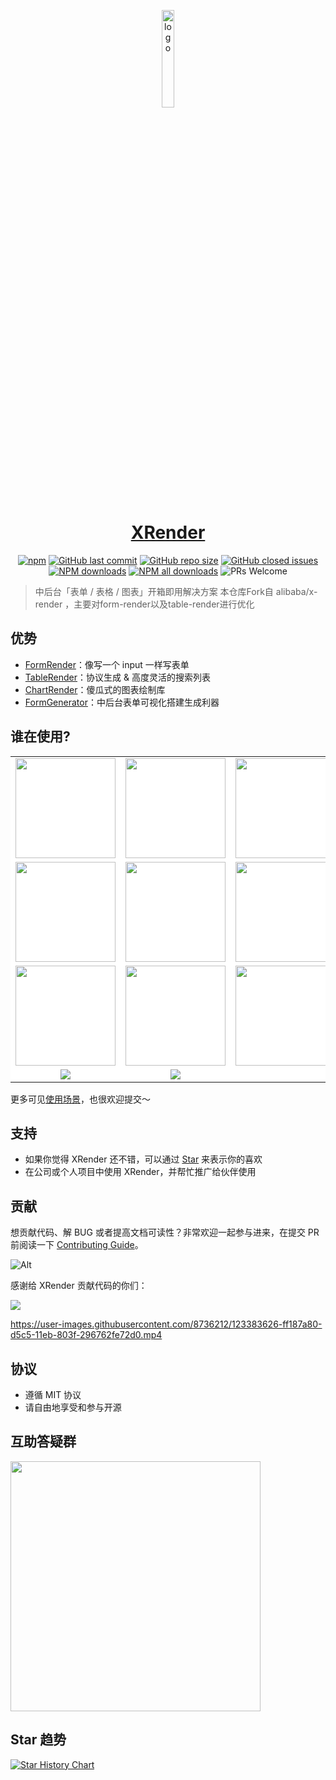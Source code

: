 <p align="center">
  <a href="https://xrender.fun/" target="_blank"><img src="https://img.alicdn.com/tfs/TB17UtINiLaK1RjSZFxXXamPFXa-606-643.png" alt="logo" width="20%"/></a>
</p>
<h1 align= "center">
<a href="https://xrender.fun/" target="_blank">XRender</a>
</h1>

<p align="center">
  <a href="https://www.npmjs.com/package/form-render?_blank">
    <img alt="npm" src="https://img.shields.io/npm/v/form-render.svg?maxAge=3600&style=flat-square"></a>
  <a href="https://github.com/alibaba/form-render/commits/dev">
    <img alt="GitHub last commit" src="https://img.shields.io/github/last-commit/alibaba/form-render.svg?style=flat-square"></a>
  <a href="https://github.com/alibaba/form-render">
    <img alt="GitHub repo size" src="https://img.shields.io/github/repo-size/alibaba/form-render"></a>
  <a href="https://github.com/alibaba/form-render/issues?utf8=%E2%9C%93&q=">
    <img alt = "GitHub closed issues" src="https://img.shields.io/github/issues-closed/alibaba/form-render.svg?style=flat-square"></a>
  <a href="https://npmjs.org/package/form-render">
    <img alt = "NPM downloads" src="https://img.shields.io/npm/dm/form-render.svg?style=flat-square"></a>
  <a href="https://npmjs.org/package/form-render">
    <img alt = "NPM all downloads" src="https://img.shields.io/npm/dt/form-render.svg?style=flat-square"></a>
  <a>
    <img alt = "PRs Welcome" src="https://img.shields.io/badge/PRs-welcome-brightgreen.svg?style=flat-square"></a>
</p>

> 中后台「表单 / 表格 / 图表」开箱即用解决方案
> 本仓库Fork自 alibaba/x-render ，主要对form-render以及table-render进行优化

## 优势

- <a href="https://xrender.fun/form-render" target="_blank">FormRender</a>：像写一个 input 一样写表单
- <a href="https://xrender.fun/table-render" target="_blank">TableRender</a>：协议生成 & 高度灵活的搜索列表
- <a href="https://xrender.fun/chart-render" target="_blank">ChartRender</a>：傻瓜式的图表绘制库
- <a href="https://xrender.fun/generator" target="_blank">FormGenerator</a>：中后台表单可视化搭建生成利器


<div style="max-width: 961px; margin: auto;">
  <h2>谁在使用?</h4>
  <table style="border: none; background: #fff">
    <tr>
      <td width="160" align="center">
        <img
          src="https://gw.alicdn.com/bao/tfs/TB1mFZneMmH3KVjSZKzXXb2OXXa-748-467.png"
          width="160"
        />
      </td>
      <td width="160" align="center">
        <img
          src="https://gw.alipayobjects.com/zos/k/sx/kJRfKV.jpg"
          width="160"
        />
      </td>
      <td width="160" align="center">
        <img
          src="https://gw.alicdn.com/tfs/TB176rg4VP7gK0jSZFjXXc5aXXa-286-118.png"
          width="160"
        />
      </td>
      <td width="160" align="center">
        <img
          src="https://img.alicdn.com/tfs/TB13DzOjXP7gK0jSZFjXXc5aXXa-212-48.png"
          width="160"
        />
      </td>
      <td width="160" align="center">
        <img
          src="https://img.alicdn.com/imgextra/i1/O1CN01Uw1xNd1H1GnHYCaOr_!!6000000000697-2-tps-1920-1920.png"
          width="160"
        />
      </td>
      <td width="160" align="center">
        <img
          src="https://gw.alipayobjects.com/zos/k/dl/zJ2uhY.jpg"
          width="110"
        />
      </td>
    </tr>
    <tr>
      <td width="160" align="center">
        <img
          src="https://img.alicdn.com/imgextra/i4/O1CN01SUv7rt1gMfdYr2Bnc_!!6000000004128-0-tps-800-373.jpg"
          width="160"
        />
      </td>
      <td width="160" align="center">
        <img
          src="https://gw.alipayobjects.com/zos/k/9l/RZCG03.jpg"
          width="160"
        />
      </td>
      <td width="160" align="center">
        <img
          src="https://gw.alipayobjects.com/zos/k/rh/4PXvlp.jpg"
          width="160"
        />
      </td>
      <td width="160" align="center">
        <img
          src="https://img.alicdn.com/imgextra/i3/O1CN01xDuypG1V78PWpnnPz_!!6000000002605-2-tps-600-120.png"
          width="160"
        />
      </td>
      <td width="160" align="center">
        <img
          src="https://gw.alipayobjects.com/zos/k/wu/TzIbI0.jpg"
          width="160"
        />
      </td>
      <td width="160" align="center">
        <img
          src="https://img.alicdn.com/imgextra/i1/O1CN01K3AD1b1WZMSHolALT_!!6000000002802-0-tps-700-207.jpg"
          width="160"
        />
      </td>
    </tr>
    <tr>
      <td width="160" align="center">
        <img
          src="https://gw.alipayobjects.com/zos/k/w7/02gpTA.jpg"
          width="160"
        />
      </td>
      <td width="160" align="center">
        <img
          src="https://img.alicdn.com/imgextra/i4/O1CN01BJ26gA1cYLKkfiaCG_!!6000000003612-2-tps-287-176.png"
          width="160"
        />
      </td>
      <td width="160" align="center">
        <img
          src="https://img.alicdn.com/imgextra/i3/O1CN017E63ji1W3InNkUvJE_!!6000000002732-2-tps-1000-500.png"
          width="160"
        />
      </td>
      <td width="160" align="center">
        <img
          src="https://img.alicdn.com/imgextra/i2/O1CN01Zu5QsE1OJm7GYKH06_!!6000000001685-2-tps-363-139.png"
          width="160"
        />
      </td>
      <td width="160" align="center">
        <img
          src="https://img.alicdn.com/imgextra/i1/O1CN01RqiiQ81j0dUdUfoIN_!!6000000004486-2-tps-280-66.png"
          width="160"
        />
      </td>
      <td width="160" align="center">
        <img
          src="https://img.alicdn.com/imgextra/i1/O1CN01B0UOM61lnIoMVJU6f_!!6000000004863-2-tps-500-397.png"
        />
      </td>
    </tr>
    <tr>
      <td width="160" align="center">
        <img
          src="https://img.alicdn.com/imgextra/i2/O1CN01DiuhTS1u3o0WsTsNb_!!6000000005982-2-tps-367-137.png"
        />
      </td>
      <td width="160" align="center">
        <img
          src="https://img.alicdn.com/imgextra/i3/O1CN01Vj8xN329If5dlvb50_!!6000000008045-2-tps-495-405.png"
        />
      </td>
    </tr>
  </table>
</div>

更多可见[使用场景](https://github.com/alibaba/form-render/issues/94)，也很欢迎提交～

## 支持

- 如果你觉得 XRender 还不错，可以通过 [Star](https://github.com/alibaba/form-render/stargazers) 来表示你的喜欢
- 在公司或个人项目中使用 XRender，并帮忙推广给伙伴使用

## 贡献

想贡献代码、解 BUG 或者提高文档可读性？非常欢迎一起参与进来，在提交 PR 前阅读一下 [Contributing Guide](https://github.com/alibaba/form-render/blob/master/CONTRIBUTING.md)。

![Alt](https://repobeats.axiom.co/api/embed/2b2e9f5fdcdddeea164ef615d55816d8c2d2dc66.svg 'Repobeats analytics image')

感谢给 XRender 贡献代码的你们：

  <a href="https://github.com/alibaba/x-render/graphs/contributors">
    <img src="https://contrib.rocks/image?repo=alibaba/form-render" />
  </a>

<br>

https://user-images.githubusercontent.com/8736212/123383626-ff187a80-d5c5-11eb-803f-296762fe72d0.mp4

## 协议

- 遵循 MIT 协议
- 请自由地享受和参与开源

## 互助答疑群
<img style="height: 400px" src="https://img.alicdn.com/imgextra/i3/O1CN01HksNgs1DZNuQsORIp_!!6000000000230-0-tps-1242-1602.jpg">


## Star 趋势

[![Star History Chart](https://api.star-history.com/svg?repos=alibaba/x-render&type=Date)](https://star-history.com/#alibaba/x-render&Date)
